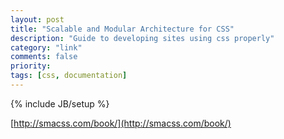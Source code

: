 ```yaml
---
layout: post
title: "Scalable and Modular Architecture for CSS"
description: "Guide to developing sites using css properly"
category: "link"
comments: false
priority: 
tags: [css, documentation]
---
```

{% include JB/setup %}

[http://smacss.com/book/](http://smacss.com/book/)